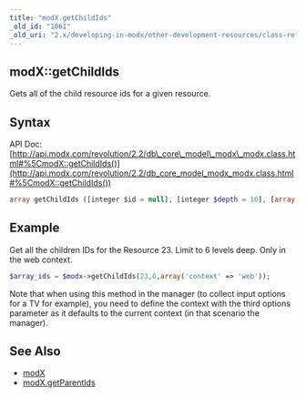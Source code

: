 ```yaml
---
title: "modX.getChildIds"
_old_id: "1061"
_old_uri: "2.x/developing-in-modx/other-development-resources/class-reference/modx/modx.getchildids"
---
```


## modX::getChildIds

Gets all of the child resource ids for a given resource.

## Syntax

API Doc: [http://api.modx.com/revolution/2.2/db\_core\_model\_modx\_modx.class.html#%5CmodX::getChildIds()](http://api.modx.com/revolution/2.2/db_core_model_modx_modx.class.html#%5CmodX::getChildIds())

``` php 
array getChildIds ([integer $id = null], [integer $depth = 10], [array $options = array()])
```

## Example

Get all the children IDs for the Resource 23. Limit to 6 levels deep. Only in the web context.

``` php 
$array_ids = $modx->getChildIds(23,6,array('context' => 'web'));
```

Note that when using this method in the manager (to collect input options for a TV for example), you need to define the context with the third options parameter as it defaults to the current context (in that scenario the manager).

## See Also

- [modX](extending-modx/core-model/modx "modX")
- [modX.getParentIds](extending-modx/core-model/modx/modx.getparentids "modX.getParentIds")